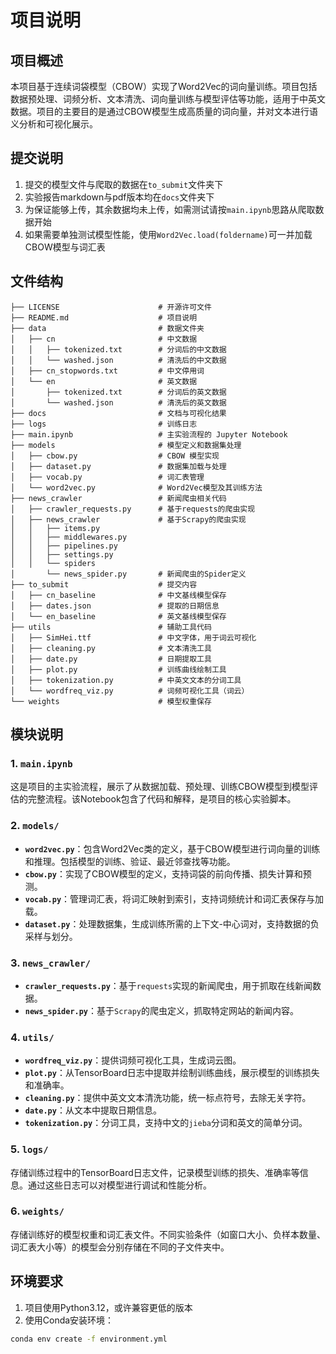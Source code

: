 # 项目说明

## 项目概述

本项目基于连续词袋模型（CBOW）实现了Word2Vec的词向量训练。项目包括数据预处理、词频分析、文本清洗、词向量训练与模型评估等功能，适用于中英文数据。项目的主要目的是通过CBOW模型生成高质量的词向量，并对文本进行语义分析和可视化展示。

## 提交说明

1. 提交的模型文件与爬取的数据在`to_submit`文件夹下
2. 实验报告markdown与pdf版本均在`docs`文件夹下
3. 为保证能够上传，其余数据均未上传，如需测试请按`main.ipynb`思路从爬取数据开始
4. 如果需要单独测试模型性能，使用`Word2Vec.load(foldername)`可一并加载CBOW模型与词汇表

## 文件结构

```
├── LICENSE                      # 开源许可文件
├── README.md                    # 项目说明
├── data                         # 数据文件夹
│   ├── cn                       # 中文数据
│   │   ├── tokenized.txt        # 分词后的中文数据
│   │   └── washed.json          # 清洗后的中文数据
│   ├── cn_stopwords.txt         # 中文停用词
│   └── en                       # 英文数据
│       ├── tokenized.txt        # 分词后的英文数据
│       └── washed.json          # 清洗后的英文数据
├── docs                         # 文档与可视化结果
├── logs                         # 训练日志
├── main.ipynb                   # 主实验流程的 Jupyter Notebook
├── models                       # 模型定义和数据集处理
│   ├── cbow.py                  # CBOW 模型实现
│   ├── dataset.py               # 数据集加载与处理
│   ├── vocab.py                 # 词汇表管理
│   └── word2vec.py              # Word2Vec模型及其训练方法
├── news_crawler                 # 新闻爬虫相关代码
│   ├── crawler_requests.py      # 基于requests的爬虫实现
│   ├── news_crawler             # 基于Scrapy的爬虫实现
│   │   ├── items.py
│   │   ├── middlewares.py
│   │   ├── pipelines.py
│   │   ├── settings.py
│   │   └── spiders
│       └── news_spider.py       # 新闻爬虫的Spider定义
├── to_submit                    # 提交内容
│   ├── cn_baseline              # 中文基线模型保存
│   ├── dates.json               # 提取的日期信息
│   └── en_baseline              # 英文基线模型保存
├── utils                        # 辅助工具代码
│   ├── SimHei.ttf               # 中文字体，用于词云可视化
│   ├── cleaning.py              # 文本清洗工具
│   ├── date.py                  # 日期提取工具
│   ├── plot.py                  # 训练曲线绘制工具
│   ├── tokenization.py          # 中英文文本的分词工具
│   └── wordfreq_viz.py          # 词频可视化工具（词云）
└── weights                      # 模型权重保存
```

## 模块说明

### 1. `main.ipynb`
这是项目的主实验流程，展示了从数据加载、预处理、训练CBOW模型到模型评估的完整流程。该Notebook包含了代码和解释，是项目的核心实验脚本。

### 2. `models/`
- **`word2vec.py`**：包含Word2Vec类的定义，基于CBOW模型进行词向量的训练和推理。包括模型的训练、验证、最近邻查找等功能。
- **`cbow.py`**：实现了CBOW模型的定义，支持词袋的前向传播、损失计算和预测。
- **`vocab.py`**：管理词汇表，将词汇映射到索引，支持词频统计和词汇表保存与加载。
- **`dataset.py`**：处理数据集，生成训练所需的上下文-中心词对，支持数据的负采样与划分。

### 3. `news_crawler/`
- **`crawler_requests.py`**：基于`requests`实现的新闻爬虫，用于抓取在线新闻数据。
- **`news_spider.py`**：基于`Scrapy`的爬虫定义，抓取特定网站的新闻内容。

### 4. `utils/`
- **`wordfreq_viz.py`**：提供词频可视化工具，生成词云图。
- **`plot.py`**：从TensorBoard日志中提取并绘制训练曲线，展示模型的训练损失和准确率。
- **`cleaning.py`**：提供中英文文本清洗功能，统一标点符号，去除无关字符。
- **`date.py`**：从文本中提取日期信息。
- **`tokenization.py`**：分词工具，支持中文的`jieba`分词和英文的简单分词。

### 5. `logs/`
存储训练过程中的TensorBoard日志文件，记录模型训练的损失、准确率等信息。通过这些日志可以对模型进行调试和性能分析。

### 6. `weights/`
存储训练好的模型权重和词汇表文件。不同实验条件（如窗口大小、负样本数量、词汇表大小等）的模型会分别存储在不同的子文件夹中。

## 环境要求

1. 项目使用Python3.12，或许兼容更低的版本
2. 使用Conda安装环境：
```bash
conda env create -f environment.yml
```